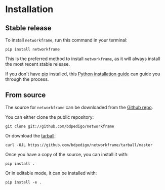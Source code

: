 # Installation

## Stable release

To install `networkframe`, run this command in your
terminal:

```console
pip install networkframe
```

This is the preferred method to install `networkframe`, as it will always install the most recent stable release.

If you don't have [pip][] installed, this [Python installation guide][]
can guide you through the process.

## From source

The source for `networkframe` can be downloaded from
the [Github repo][].

You can either clone the public repository:

```console
git clone git://github.com/bdpedigo/networkframe
```

Or download the [tarball][]:

```console
curl -OJL https://github.com/bdpedigo/networkframe/tarball/master
```

Once you have a copy of the source, you can install it with:

```console
pip install .
```

Or in editable mode, it can be installed with:

```console
pip install -e .
```

[pip]: https://pip.pypa.io
[Python installation guide]: http://docs.python-guide.org/en/latest/starting/installation/
[Github repo]: https://github.com/bdpedigo/networkframe
[tarball]: https://github.com/bdpedigo/networkframe/tarball/main
